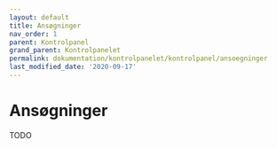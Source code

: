 ```yaml
---
layout: default
title: Ansøgninger
nav_order: 1
parent: Kontrolpanel
grand_parent: Kontrolpanelet
permalink: dokumentation/kontrolpanelet/kontrolpanel/ansoegninger
last_modified_date: '2020-09-17'
---
```


# Ansøgninger

TODO
